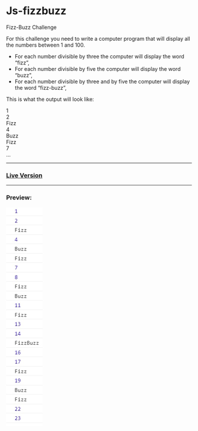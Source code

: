 # Js-fizzbuzz
Fizz-Buzz Challenge   

For this challenge you need to write a computer program that will display all the numbers between 1 and 100.   

* For each number divisible by three the computer will display the word “fizz”,
* For each number divisible by five the computer will display the word “buzz”,
* For each number divisible by three and by five the computer will display the word “fizz-buzz”,

This is what the output will look like:

1   
2   
Fizz    
4   
Buzz   
Fizz   
7   
…   

***
### [Live Version](https://gianluigivitale.github.io/js-fizzbuzz)
***
### Preview:
![Preview](img/preview.jpg "Preview")

